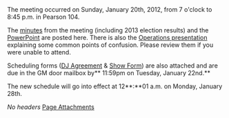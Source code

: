  

The meeting occurred on Sunday, January 20th, 2012, from 7 o'clock to 8:45 p.m. in Pearson 104.

The [minutes](https://wiki.wmfo.org/@api/deki/files/458/=StaffMeetingMinutes-1202013.pdf "StaffMeetingMinutes-1202013.pdf") from the meeting (including 2013 election results) and the [PowerPoint](https://wiki.wmfo.org/@api/deki/files/460/=WMFO_Spring_Staff_Meeting_PPT.pdf "WMFO Spring Staff Meeting PPT.pdf") are posted here. There is also the [Operations presentation](https://wiki.wmfo.org/@api/deki/files/461/=OpsPresentationJan13.pdf "https://wiki.wmfo.org/@api/deki/files/461/=OpsPresentationJan13.pdf") explaining some common points of confusion. Please review them if you were unable to attend.

Scheduling forms ([DJ Agreement](https://wiki.wmfo.org/@api/deki/files/435/=WMFO_DJ_Agreement_Form_FALL12.pdf "WMFO DJ Agreement Form_FALL12.pdf") & [Show Form](https://wiki.wmfo.org/@api/deki/files/436/=WMFO_Show_Scheduling_Form_FA12.pdf "WMFO Show Scheduling Form_FA12.pdf")) are also attached and are due in the GM door mailbox by** 11:59pm on Tuesday, January 22nd.**

The new schedule will go into effect at 12**:**01 a.m. on Monday, January 28th.

*No headers*
[Page Attachments](https://wiki-files.wmfo.org/Staff_Info/Staff_Meetings/Meeting_Archive/2013-Spring_Meeting)
